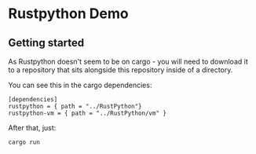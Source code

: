 # Rustpython Demo

## Getting started

As Rustpython doesn't seem to be on cargo - you will need to download it to a repository that sits alongside this repository inside of a directory. 

You can see this in the cargo dependencies: 

```
[dependencies]
rustpython = { path = "../RustPython"}
rustpython-vm = { path = "../RustPython/vm" }
```

After that, just:

```
cargo run
```
